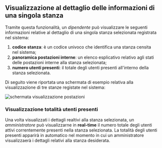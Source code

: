 ## Visualizzazione al dettaglio delle informazioni di una singola stanza
Tramite questa funzionalità, un *dipendente* può visualizzare le seguenti informazioni relative al dettaglio di una singola stanza selezionata registrata nel sistema:
1. **codice stanza**: è un codice univoco che identifica una stanza censita nel sistema;
2. **panoramica postazioni interne**: un elenco esplicativo relativo agli stati delle postazioni interne alla stanza selezionata;
3. **numero utenti presenti**: il totale degli utenti presenti all'interno della stanza selezionata.


Di seguito viene riportata una schermata di esempio relativa alla visualizzazione di tre stanze registate nel sistema:

![schermata visualizzazione postazioni](assets/web/postazioni_stanza.png)

### Visualizzazione totalità utenti presenti
Una volta visualizzati i dettagli realtivi alla stanza selezionata, un *amministratore* può visualizzarne in **real-time** il numero totale degli utenti attivi correntemente presenti nella stanza selezionata. La totalità degli utenti presenti apparirà in automatico nel momento in cui un amministratore visualizzaerà i dettagli relativi alla stanza desiderata.

